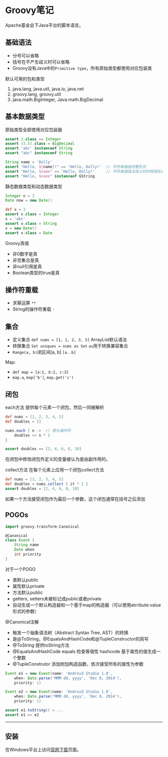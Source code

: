 # Groovy笔记

Apache基金会下Java平台的脚本语言。

## 基础语法

- 分号可以省略
- 括号在不产生歧义时可以省略
- Groovy没有Java中的`Primitive type`，所有原始类型都使用对应包装类

默认可用的包和类型

1. java.lang, java.util, java.io, java.net
2. groovy.lang, groovy.util
3. java.math.BigInteger, Java.math.BigDecimal

## 基本数据类型

原始类型全部使用对应包装器

```groovy
assert 3.class == Integer
assert (3.5).class = BigDecimal
assert 'abc' instanceof String
assert "abc" instanceof String

String name = 'Dolly'
assert "Hello, ${name}!" == 'Hello, Dolly!'  // 字符串插值完整形式
assert "Hello, $name" == 'Hello, Dolly!'     // 字符串插值无歧义时的简短形式
assert "Hello, $name" instanceof GString
```

静态数据类型和动态数据类型

```groovy
Integer n = 3
Date now = new Date()

def x = 3
assert x.class = Integer
x = 'abc'
assert x.class = String
x = new Date()
assert x.class = Date
```

Groovy真值

- 非0数字是真
- 非空集合是真
- 非null引用是真
- Boolean类型的true是真

## 操作符重载

- 求幂运算 `**`
- String的操作符重载 `-`

## 集合

- 定义集合 `def nums = [1, 1, 2, 3, 5]` ArrayList默认语法
- 转换集合 `Set uniques = nums as Set` `as`用于转换兼容集合
- `Range(a, b)`闭区间[a, b] `[a..b]`

Map:

- `def map = [a:1, b:2, c:3]`
- `map.a`, `map['b']`, `map.get('c')`

## 闭包

each方法 提供每个元素一个闭包，然后一同被解析

```groovy
def nums = [1, 2, 3, 4, 5]
def doubles = []

nums.each { n ->  // 箭头操作符
    doubles << n * 2
}

assert doubles == [2, 4, 6, 8, 10]
```

在闭包中修改闭包外定义的变量被认为是由副作用的。

collect方法 在每个元素上应用一个闭包collect方法

```groovy
def nums = [1, 2, 3, 4, 5]
def doubles = nums.collect { it * 2 }
assert doubles = [2, 4, 6, 8, 10]
```

如果一个方法接受闭包作为最后一个参数，这个闭包通常在括号之后添加

## POGOs

```groovy
import groovy.transform.Canonical

@Canonical
class Event {
    String name
    Date when
    int priority
}
```

对于一个POGO

- 类默认public
- 属性默认private
- 方法默认public
- getters, setters未被标记成public或者private
- 自动生成一个默认构造器和一个基于map的构造器（可以使用atrribute:value形式的参数）

@Canonical注解

- 触发一个抽象语法树（Abstract Syntax Tree, AST）的转换
- 是@ToString，@EqualsAndHashCode和@TupleConstructor的简写
- @ToString 提供toString方法
- @EqualsAndHashCode equals 检查等值性 hashcode 基于属性的值生成一个整数
- @TupleConstrutor 添加附加构造函数，依次接受所有的属性为参数

```groovy
Event e1 = new Event(name: 'Android Studio 1.0',
    when: Date.parse('MMM dd, yyyy', 'Dec 8, 2014'),
    priority: 1)

Event e2 = new Event(name: 'Android Studio 1.0',
    when: Date.parse('MMM dd, yyyy', 'Dec 8, 2014'),
    priority: 1)

assert e1.toString() = ...
assert e1 == e2
```

---

## 安装

在Windows平台上访问[官网下载](https://groovy.apache.org/download.html)页面。
